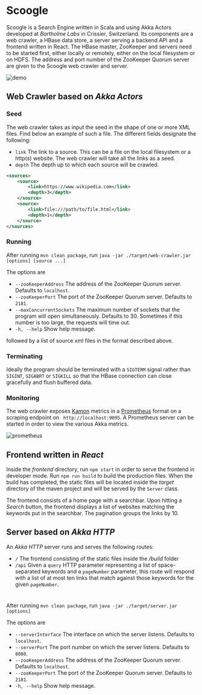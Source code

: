 # Scoogle

Scoogle is a Search Engine written in Scala and using Akka Actors developed at *Bartholme Labs* in Crissier,
Switzerland. Its components are a web crawler, a HBase data store, a server serving a backend API and a frontend written
in React. The HBase master, ZooKeeper and servers need to be started first, either locally or remotely, either on the
local filesystem or on HDFS. The address and port number of the ZooKeeper Quorum server are given to the Scoogle web
crawler and server.

![demo](https://drive.google.com/uc?id=1A-X3PufeiBJ8SwROvygW2IEwrOQnnHvm)

## Web Crawler based on *Akka Actors*

### Seed

The web crawler takes as input the seed in the shape of one or more XML files. Find below an example of such a file. The
different fields designate the following:

- `link` The link to a source. This can be a file on the local filesystem or a http(s) website. The web crawler will
  take all the links as a seed.
- `depth` The depth up to which each source will be crawled.

```xml
<sources>
    <source>
        <link>https://www.wikipedia.com</link>
        <depth>3</depth>
    </source>
    <source>
        <link>file:///path/to/file.html</link>
        <depth>1</depth>
    </source>
</sources>
```

### Running

After running `mvn clean package`, run `java -jar ./target/web-crawler.jar [options] [source ...]`

The options are

- `--zooKeeperAddress` The address of the ZooKeeper Quorum server. Defaults to `localhost`.
- `--zooKeeperPort` The port of the ZooKeeper Quorum server. Defaults to `2181`.
- `--maxConcurrentSockets` The maximum number of sockets that the program will open simultaneously. Defaults to 30. Sometimes if
  this number is too large, the requests will time out.
- `-h, --help` Show help message.

followed by a list of source xml files in the format described above.

### Terminating

Ideally the program should be terminated with a `SIGTERM` signal rather than `SIGINT`, `SIGABRT` or `SIGKILL` so that
the HBase connection can close gracefully and flush buffered data.

### Monitoring

The web crawler exposes [Kamon](https://kamon.io) metrics in a [Prometheus](https://prometheus.io) format on a scraping
endpoint on ` http://localhost:9095`. A Prometheus server can be started in order to view the various Akka metrics.

![prometheus](https://drive.google.com/uc?id=1PFvHFVYTiBU629cWccnwKlS08UEW6Blr)

## Frontend written in *React*

Inside the *frontend* directory, run `npm start` in order to serve the frontend in developer mode. Run `npm run build`
to build the production files. When the build has completed, the static files will be located inside the *target*
directory of the maven project and will be served by the `Server` class.

The frontend consists of a home page with a searchbar. Upon hitting a *Search* button, the frontend displays a list of
websites matching the keywords put in the searchbar. The pagination groups the links by 10.

## Server based on *Akka HTTP*

An *Akka HTTP* server runs and serves the following routes:

- `/` The frontend consisting of the static files inside the */build* folder
- `/api` Given a `query` HTTP parameter representing a list of space-separated keywords and a `pageNumber` parameter,
  this route will respond with a list of at most ten links that match against those keywords for the given `pageNumber`.

#

After running `mvn clean package`, run `java -jar ./target/server.jar [options]`

The options are

- `--serverInterface` The interface on which the server listens. Defaults to `localhost`.
- `--serverPort` The port number on which the server listens. Defaults to `8080`.
- `--zooKeeperAddress` The address of the ZooKeeper Quorum server. Defaults to `localhost`.
- `--zooKeeperPort` The port of the ZooKeeper Quorum server. Defaults to `2181`.
- `-h, --help` Show help message.
